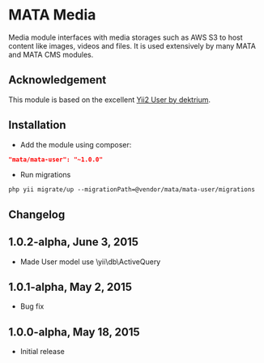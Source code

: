 MATA Media
==========================================

Media module interfaces with media storages such as AWS S3 to host content like images, videos and files. It is used extensively by many MATA and MATA CMS modules.


Acknowledgement
------------
This module is based on the excellent [Yii2 User by dektrium](https://github.com/dektrium/yii2-user).


Installation
------------

- Add the module using composer: 

```json
"mata/mata-user": "~1.0.0"
```

-  Run migrations
```
php yii migrate/up --migrationPath=@vendor/mata/mata-user/migrations
```

Changelog
---------

## 1.0.2-alpha, June 3, 2015

- Made User model use \yii\db\ActiveQuery


## 1.0.1-alpha, May 2, 2015

- Bug fix


## 1.0.0-alpha, May 18, 2015

- Initial release
